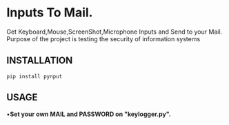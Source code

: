 # Inputs To Mail.
Get Keyboard,Mouse,ScreenShot,Microphone Inputs and Send to your Mail.
Purpose of the project is testing the security of information systems

## INSTALLATION

```
pip install pynput

```

## USAGE

•**Set your own MAIL and PASSWORD on "keylogger.py".**
